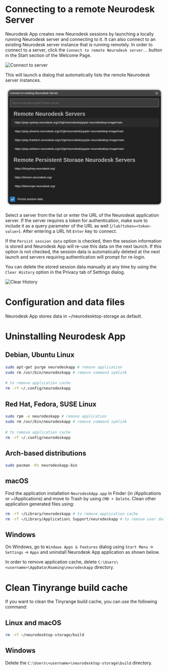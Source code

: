 # Connecting to a remote Neurodesk Server

Neurodesk App creates new Neurodesk sessions by launching a locally running Neurodesk server and connecting to it. It can also connect to an existing Neurodesk server instance that is running remotely. In order to connect to a server, click the `Connect to remote Neurodesk server..` button in the Start section of the Welcome Page.

<img src="media/start-session-connect.png" alt="Connect to server" width=250 />

This will launch a dialog that automatically lists the remote Neurodesk server instances.

<img src="media/connect-to-server.png" alt="Connect to server list" width=700 />

Select a server from the list or enter the URL of the Neurodesk application server. If the server requires a token for authentication, make sure to include it as a query parameter of the URL as well (`/lab?token=<token-value>`). After entering a URL hit `Enter` key to connect.

If the `Persist session data` option is checked, then the session information is stored and Neurodesk App will re-use this data on the next launch. If this option is not checked, the session data is automatically deleted at the next launch and servers requiring authentication will prompt for re-login.

You can delete the stored session data manually at any time by using the `Clear History` option in the Privacy tab of Settings dialog.

<img src="media/settings-privacy.png" alt="Clear History" width=800 />

# Configuration and data files

Neurodesk App stores data in ~/neurodesktop-storage as default.

# Uninstalling Neurodesk App

## Debian, Ubuntu Linux

```bash
sudo apt-get purge neurodeskapp # remove application
sudo rm /usr/bin/neurodeskapp # remove command symlink

# to remove application cache
rm -rf ~/.config/neurodeskapp
```

## Red Hat, Fedora, SUSE Linux

```bash
sudo rpm -e neurodeskapp # remove application
sudo rm /usr/bin/neurodeskapp # remove command symlink

# to remove application cache
rm -rf ~/.config/neurodeskapp
```

## Arch-based distributions

```bash
sudo pacman -Rs neurodeskapp-bin
```

## macOS

Find the application installation `NeurodeskApp.app` in Finder (in /Applications or ~/Applications) and move to Trash by using `CMD + Delete`. Clean other application generated files using:

```bash
rm -rf ~/Library/neurodeskapp # to remove application cache
rm -rf ~/Library/Application\ Support/neurodeskapp # to remove user data
```

## Windows

On Windows, go to `Windows Apps & Features` dialog using `Start Menu` -> `Settings` -> `Apps` and uninstall Neurodesk App application as shown below.

In order to remove application cache, delete `C:\Users\<username>\AppData\Roaming\neurodeskapp` directory.

# Clean Tinyrange build cache
If you want to clean the Tinyrange build cache, you can use the following command:

## Linux and macOS
```bash
rm -rf ~/neurodesktop-storage/build
```

## Windows
Delete the `C:\Users\<username>\neurodesktop-storage\build` directory.